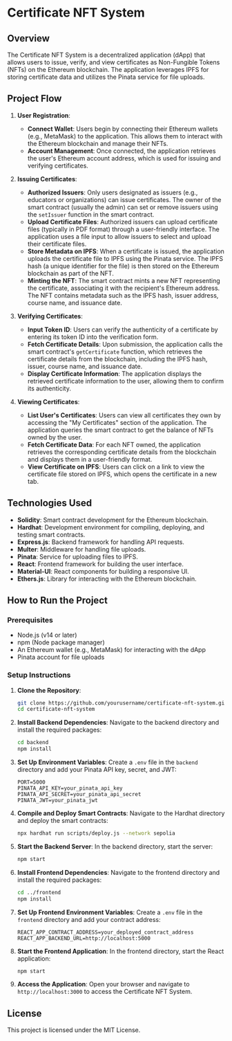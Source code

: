 # Certificate NFT System

## Overview
The Certificate NFT System is a decentralized application (dApp) that allows users to issue, verify, and view certificates as Non-Fungible Tokens (NFTs) on the Ethereum blockchain. The application leverages IPFS for storing certificate data and utilizes the Pinata service for file uploads.

## Project Flow

1. **User Registration**:
   - **Connect Wallet**: Users begin by connecting their Ethereum wallets (e.g., MetaMask) to the application. This allows them to interact with the Ethereum blockchain and manage their NFTs.
   - **Account Management**: Once connected, the application retrieves the user's Ethereum account address, which is used for issuing and verifying certificates.

2. **Issuing Certificates**:
   - **Authorized Issuers**: Only users designated as issuers (e.g., educators or organizations) can issue certificates. The owner of the smart contract (usually the admin) can set or remove issuers using the `setIssuer` function in the smart contract.
   - **Upload Certificate Files**: Authorized issuers can upload certificate files (typically in PDF format) through a user-friendly interface. The application uses a file input to allow issuers to select and upload their certificate files.
   - **Store Metadata on IPFS**: When a certificate is issued, the application uploads the certificate file to IPFS using the Pinata service. The IPFS hash (a unique identifier for the file) is then stored on the Ethereum blockchain as part of the NFT.
   - **Minting the NFT**: The smart contract mints a new NFT representing the certificate, associating it with the recipient's Ethereum address. The NFT contains metadata such as the IPFS hash, issuer address, course name, and issuance date.

3. **Verifying Certificates**:
   - **Input Token ID**: Users can verify the authenticity of a certificate by entering its token ID into the verification form.
   - **Fetch Certificate Details**: Upon submission, the application calls the smart contract's `getCertificate` function, which retrieves the certificate details from the blockchain, including the IPFS hash, issuer, course name, and issuance date.
   - **Display Certificate Information**: The application displays the retrieved certificate information to the user, allowing them to confirm its authenticity.

4. **Viewing Certificates**:
   - **List User's Certificates**: Users can view all certificates they own by accessing the "My Certificates" section of the application. The application queries the smart contract to get the balance of NFTs owned by the user.
   - **Fetch Certificate Data**: For each NFT owned, the application retrieves the corresponding certificate details from the blockchain and displays them in a user-friendly format.
   - **View Certificate on IPFS**: Users can click on a link to view the certificate file stored on IPFS, which opens the certificate in a new tab.

## Technologies Used
- **Solidity**: Smart contract development for the Ethereum blockchain.
- **Hardhat**: Development environment for compiling, deploying, and testing smart contracts.
- **Express.js**: Backend framework for handling API requests.
- **Multer**: Middleware for handling file uploads.
- **Pinata**: Service for uploading files to IPFS.
- **React**: Frontend framework for building the user interface.
- **Material-UI**: React components for building a responsive UI.
- **Ethers.js**: Library for interacting with the Ethereum blockchain.

## How to Run the Project

### Prerequisites
- Node.js (v14 or later)
- npm (Node package manager)
- An Ethereum wallet (e.g., MetaMask) for interacting with the dApp
- Pinata account for file uploads

### Setup Instructions

1. **Clone the Repository**:
   ```bash
   git clone https://github.com/yourusername/certificate-nft-system.git
   cd certificate-nft-system
   ```

2. **Install Backend Dependencies**:
   Navigate to the backend directory and install the required packages:
   ```bash
   cd backend
   npm install
   ```

3. **Set Up Environment Variables**:
   Create a `.env` file in the `backend` directory and add your Pinata API key, secret, and JWT:
   ```plaintext
   PORT=5000
   PINATA_API_KEY=your_pinata_api_key
   PINATA_API_SECRET=your_pinata_api_secret
   PINATA_JWT=your_pinata_jwt
   ```

4. **Compile and Deploy Smart Contracts**:
   Navigate to the Hardhat directory and deploy the smart contracts:
   ```bash
   npx hardhat run scripts/deploy.js --network sepolia
   ```

5. **Start the Backend Server**:
   In the backend directory, start the server:
   ```bash
   npm start
   ```

6. **Install Frontend Dependencies**:
   Navigate to the frontend directory and install the required packages:
   ```bash
   cd ../frontend
   npm install
   ```

7. **Set Up Frontend Environment Variables**:
   Create a `.env` file in the `frontend` directory and add your contract address:
   ```plaintext
   REACT_APP_CONTRACT_ADDRESS=your_deployed_contract_address
   REACT_APP_BACKEND_URL=http://localhost:5000
   ```

8. **Start the Frontend Application**:
   In the frontend directory, start the React application:
   ```bash
   npm start
   ```

9. **Access the Application**:
   Open your browser and navigate to `http://localhost:3000` to access the Certificate NFT System.

## License
This project is licensed under the MIT License.
